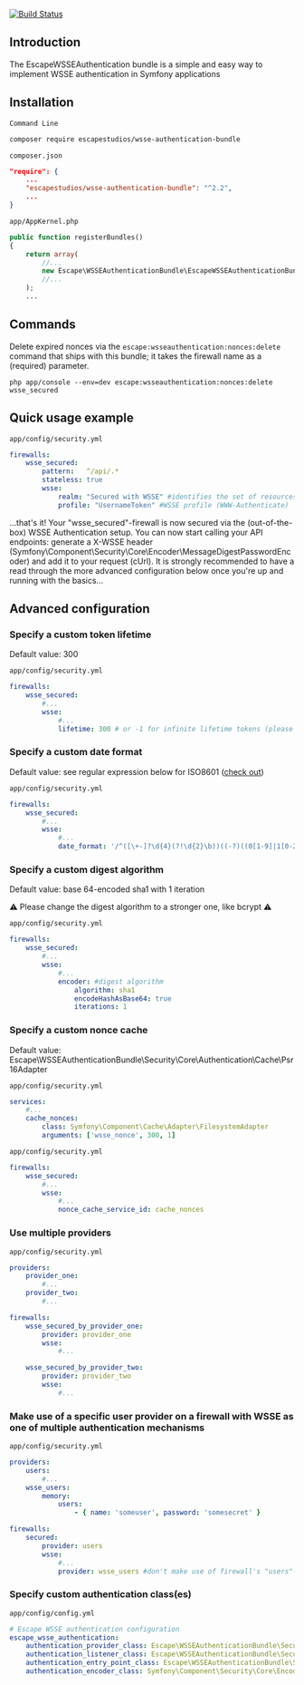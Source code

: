 [![Build Status](https://secure.travis-ci.org/djoos/EscapeWSSEAuthenticationBundle.png)](http://travis-ci.org/djoos/EscapeWSSEAuthenticationBundle)

## Introduction

The EscapeWSSEAuthentication bundle is a simple and easy way to implement WSSE authentication in Symfony applications

## Installation

`Command Line`

```sh
composer require escapestudios/wsse-authentication-bundle
```

`composer.json`

```json
"require": {
    ...
    "escapestudios/wsse-authentication-bundle": "^2.2",
    ...
}
```

`app/AppKernel.php`

```php
public function registerBundles()
{
    return array(
        //...
        new Escape\WSSEAuthenticationBundle\EscapeWSSEAuthenticationBundle(),
        //...
    );
    ...
```

## Commands

Delete expired nonces via the `escape:wsseauthentication:nonces:delete` command that ships with this bundle; it takes the firewall name as a (required) parameter.

`php app/console --env=dev escape:wsseauthentication:nonces:delete wsse_secured`

## Quick usage example

`app/config/security.yml`

```yml
firewalls:
    wsse_secured:
        pattern:   ^/api/.*
        stateless: true
        wsse:
            realm: "Secured with WSSE" #identifies the set of resources to which the authentication information will apply (WWW-Authenticate)
            profile: "UsernameToken" #WSSE profile (WWW-Authenticate)
```

...that's it! Your "wsse_secured"-firewall is now secured via the (out-of-the-box) WSSE Authentication setup. You can now start calling your API endpoints: generate a X-WSSE header (Symfony\Component\Security\Core\Encoder\MessageDigestPasswordEncoder) and add it to your request (cUrl).
It is strongly recommended to have a read through the more advanced configuration below once you're up and running with the basics...

## Advanced configuration

### Specify a custom token lifetime

Default value: 300

`app/config/security.yml`

```yml
firewalls:
    wsse_secured:
        #...
        wsse:
            #...
            lifetime: 300 # or -1 for infinite lifetime tokens (please use with extreme care!)
```

### Specify a custom date format

Default value: see regular expression below for ISO8601 ([check out](http://www.pelagodesign.com/blog/2009/05/20/iso-8601-date-validation-that-doesnt-suck/))

`app/config/security.yml`

```yml
firewalls:
    wsse_secured:
        #...
        wsse:
            #...
            date_format: '/^([\+-]?\d{4}(?!\d{2}\b))((-?)((0[1-9]|1[0-2])(\3([12]\d|0[1-9]|3[01]))?|W([0-4]\d|5[0-2])(-?[1-7])?|(00[1-9]|0[1-9]\d|[12]\d{2}|3([0-5]\d|6[1-6])))([T\s]((([01]\d|2[0-3])((:?)[0-5]\d)?|24\:?00)([\.,]\d+(?!:))?)?(\17[0-5]\d([\.,]\d+)?)?([zZ]|([\+-])([01]\d|2[0-3]):?([0-5]\d)?)?)?)?$/'
```

### Specify a custom digest algorithm

Default value: base 64-encoded sha1 with 1 iteration

:warning: Please change the digest algorithm to a stronger one, like bcrypt :warning:

`app/config/security.yml`

```yml
firewalls:
    wsse_secured:
        #...
        wsse:
            #...
            encoder: #digest algorithm
                algorithm: sha1
                encodeHashAsBase64: true
                iterations: 1
```

### Specify a custom nonce cache

Default value: Escape\WSSEAuthenticationBundle\Security\Core\Authentication\Cache\Psr16Adapter

`app/config/security.yml`

```yml
services:
    #...
    cache_nonces:
        class: Symfony\Component\Cache\Adapter\FilesystemAdapter
        arguments: ['wsse_nonce', 300, 1]
```

`app/config/security.yml`

```yml
firewalls:
    wsse_secured:
        #...
        wsse:
            #...
            nonce_cache_service_id: cache_nonces
```

### Use multiple providers

`app/config/security.yml`

```yml
providers:
    provider_one:
        #...
    provider_two:
        #...

firewalls:
    wsse_secured_by_provider_one:
        provider: provider_one
        wsse:
            #...

    wsse_secured_by_provider_two:
        provider: provider_two
        wsse:
            #...
```

### Make use of a specific user provider on a firewall with WSSE as one of multiple authentication mechanisms

`app/config/security.yml`

```yml
providers:
    users:
        #...
    wsse_users:
        memory:
            users:
                - { name: 'someuser', password: 'somesecret' }

firewalls:
    secured:
        provider: users
        wsse:
            #...
            provider: wsse_users #don't make use of firewall's "users"-provider, but "wsse_users"-provider for WSSE
```

### Specify custom authentication class(es)

`app/config/config.yml`

```yml
# Escape WSSE authentication configuration
escape_wsse_authentication:
    authentication_provider_class: Escape\WSSEAuthenticationBundle\Security\Core\Authentication\Provider\Provider
    authentication_listener_class: Escape\WSSEAuthenticationBundle\Security\Http\Firewall\Listener
    authentication_entry_point_class: Escape\WSSEAuthenticationBundle\Security\Http\EntryPoint\EntryPoint
    authentication_encoder_class: Symfony\Component\Security\Core\Encoder\MessageDigestPasswordEncoder
```
